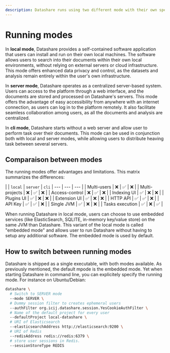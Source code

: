 ```yaml
---
description: Datashare runs using two different mode with their own specifities.
---
```


# Running modes

In **local mode**, Datashare provides a self-contained software application that users can install and run on their own local machines. The software allows users to search into their documents within their own local environments, without relying on external servers or cloud infrastructure. This mode offers enhanced data privacy and control, as the datasets and analysis remain entirely within the user's own infrastructure.

In **server mode**, Datashare operates as a centralized server-based system. Users can access to the platform through a web interface, and the documents are stored and processed on Datashare's servers. This mode offers the advantage of easy accessibility from anywhere with an internet connection, as users can log in to the platform remotely. It also facilitate seamless collaboration among users, as all the documents and analysis are centralized.

In **cli mode**, Datashare starts without a web server and allow user to perform task over their documents. This mode can be used in conjunction both with local and server modes, while allowing users to distribute heaving task between several servers.

## Comparaison between modes

The running modes offer advantages and limitations. This matrix summarizes the differences:

|  | `local` | `server` | `cli`
| --- | --- | --- |
| Multi-users | ❌ | ✅ | ❌ |
| Multi-projects | ❌ | ✅ | ❌ |
| Access-control | ❌ | ✅ | ❌ |
| Indexing UI | ✅ | ❌ | ❌ |
| Plugins UI | ✅ | ❌ | ❌ |
| Extension UI | ✅ | ❌ | ❌ |
| HTTP API | ✅ | ✅ | ❌ |
| API Key | ✅ | ✅ | ❌ |
| Single JVM | ✅ | ❌ | ❌ |
| Tasks execution | ✅ | ❌ | ✅ |

When running Datashare in local mode, users can choose to use embedded services (like ElasticSearch, SQLITE, in-memory key/value store) on the same JVM than Datashare. This variant of the local mode is called "embedded mode" and allows user to run Datashare without having to setup any additional software. The embedded mode is used by default.

## How to switch between running modes

Datashare is shipped as a single executable, with both modes available. As previously mentioned, the default mpode is the embedded mode. Yet when starting Datashare in command line, you can explicitely specify the running mode. For instance on Ubuntu/Debian:

```sh
datashare \
  # Switch to SERVER mode
  --mode SERVER \
  # Dummy session filter to creates ephemeral users
  --authFilter org.icij.datashare.session.YesCookieAuthFilter \
  # Name of the default project for every user
  --defaultProject local-datashare \
  # URI of Elasticsearch
  --elasticsearchAddress http://elasticsearch:9200 \
  # URI of Redis 
  --redisAddress redis://redis:6379 \
  # store user sessions in Redis.
  --sessionStoreType REDIS
```
